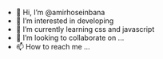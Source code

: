 - 👋 Hi, I’m @amirhoseinbana
- 👀 I’m interested in developing
- 🌱 I’m currently learning css and javascript
- 💞️ I’m looking to collaborate on ...
- 📫 How to reach me ...

<!---
amirhoseinbana/amirhoseinbana is a ✨ special ✨ repository because its `README.md` (this file) appears on your GitHub profile.
You can click the Preview link to take a look at your changes.
--->
